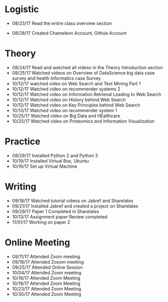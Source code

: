 # Logistic
 
* 08/23/17   Read the entire class overview section
 
* 08/28/17  Created Chameleon Account, Github Account 
 
 
# Theory

* 08/24/17  Read and watched all videso in the Theory Introduction section
* 08/25/17  Watched videos on Overview of DataScience big data case survey and health Informatics case Survey
* 10/12/17  watched video on Web Search and Text Mining Part 1
* 10/12/17  Watched video on recommender systems 2
* 10/12/17  Watched video on Information Retrieval Leading to Web Search
* 10/12/17  Watched video on History behind Web Search
* 10/12/17  Watched video on Key Principles behind Web Search
* 10/13/17  Watched video on recommender system 1
* 10/25/17  Watched video on Big Data and HEalthcare
* 10/25/17  Watched video on Proteomics and Information Visualization

# Practice 

 * 08/29/17  Installed Python 2 and Python 3
 * 10/19/17  Installed Virtual Box, Ubuntu
 * 10/19/17  Set up Virtual Machine
  
 

# Writing
 
 * 09/18/17 Watched tutorial videos on Jabref and Sharelatex
 * 09/21/17 Installed Jabref and created a project on Sharelatex
 * 09/29/17 Paper 1 Completed in Sharelatex
 * 10/13/17  Assignment paper Review completed
 * 11/01/17  Working on paper 2
 
 
 # Online Meeting
 
 * 09/11/17  Attended Zoom meeting
 * 09/18/17  Attended Zooom meeting
 * 09/25/17  Attended Online Session
 * 10/04/17  Attended Zoom meeting
 * 10/18/17  Attended Zoom Meeting
 * 10/18/17  Attended Zoom Meeting
 * 10/23/17  Attended Zoom Meeting
 * 10/30/17  Attended Zoom Meeting
 
 
 
 
 
 
 
 
 
 
          
 


      
       
